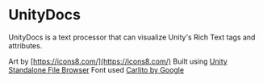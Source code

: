 # UnityDocs
UnityDocs is a text processor that can visualize Unity's Rich Text tags and attributes.

Art by [https://icons8.com/](https://icons8.com/)
Built using [Unity Standalone File Browser](https://github.com/gkngkc/UnityStandaloneFileBrowser/)
Font used [Carlito by Google](https://fontlibrary.org/en/font/carlito/)
